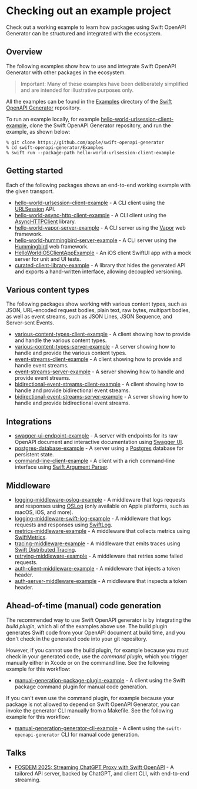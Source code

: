 # Checking out an example project

Check out a working example to learn how packages using Swift OpenAPI Generator can be structured and integrated with the ecosystem.

## Overview

The following examples show how to use and integrate Swift OpenAPI Generator with other packages in the ecosystem.

> Important: Many of these examples have been deliberately simplified and are intended for illustrative purposes only.

All the examples can be found in the [Examples](https://github.com/apple/swift-openapi-generator/tree/main/Examples) directory of the [Swift OpenAPI Generator](https://github.com/apple/swift-openapi-generator) repository.

To run an example locally, for example [hello-world-urlsession-client-example](https://github.com/apple/swift-openapi-generator/tree/main/Examples/hello-world-urlsession-client-example), clone the Swift OpenAPI Generator repository, and run the example, as shown below:

```console
% git clone https://github.com/apple/swift-openapi-generator
% cd swift-openapi-generator/Examples
% swift run --package-path hello-world-urlsession-client-example
```

## Getting started

Each of the following packages shows an end-to-end working example with the given transport.

- [hello-world-urlsession-client-example](https://github.com/apple/swift-openapi-generator/tree/main/Examples/hello-world-urlsession-client-example) - A CLI client using the [URLSession](https://developer.apple.com/documentation/foundation/urlsession) API.
- [hello-world-async-http-client-example](https://github.com/apple/swift-openapi-generator/tree/main/Examples/hello-world-async-http-client-example) - A CLI client using the [AsyncHTTPClient](https://github.com/swift-server/async-http-client) library.
- [hello-world-vapor-server-example](https://github.com/apple/swift-openapi-generator/tree/main/Examples/hello-world-vapor-server-example) - A CLI server using the [Vapor](https://github.com/vapor/vapor) web framework.
- [hello-world-hummingbird-server-example](https://github.com/apple/swift-openapi-generator/tree/main/Examples/hello-world-hummingbird-server-example) - A CLI server using the [Hummingbird](https://github.com/hummingbird-project/hummingbird) web framework.
- [HelloWorldiOSClientAppExample](https://github.com/apple/swift-openapi-generator/tree/main/Examples/HelloWorldiOSClientAppExample) - An iOS client SwiftUI app with a mock server for unit and UI tests.
- [curated-client-library-example](https://github.com/apple/swift-openapi-generator/tree/main/Examples/curated-client-library-example) - A library that hides the generated API and exports a hand-written interface, allowing decoupled versioning.

## Various content types

The following packages show working with various content types, such as JSON, URL-encoded request bodies, plain text, raw bytes, multipart bodies, as well as event streams, such as JSON Lines, JSON Sequence, and Server-sent Events.

- [various-content-types-client-example](https://github.com/apple/swift-openapi-generator/tree/main/Examples/various-content-types-client-example) - A client showing how to provide and handle the various content types.
- [various-content-types-server-example](https://github.com/apple/swift-openapi-generator/tree/main/Examples/various-content-types-server-example) - A server showing how to handle and provide the various content types.
- [event-streams-client-example](https://github.com/apple/swift-openapi-generator/tree/main/Examples/event-streams-client-example) - A client showing how to provide and handle event streams.
- [event-streams-server-example](https://github.com/apple/swift-openapi-generator/tree/main/Examples/event-streams-server-example) - A server showing how to handle and provide event streams.
- [bidirectional-event-streams-client-example](https://github.com/apple/swift-openapi-generator/tree/main/Examples/bidirectional-event-streams-client-example) - A client showing how to handle and provide bidirectional event streams.
- [bidirectional-event-streams-server-example](https://github.com/apple/swift-openapi-generator/tree/main/Examples/bidirectional-event-streams-server-example) - A server showing how to handle and provide bidirectional event streams.

## Integrations

- [swagger-ui-endpoint-example](https://github.com/apple/swift-openapi-generator/tree/main/Examples/swagger-ui-endpoint-example) - A server with endpoints for its raw OpenAPI document and interactive documentation using [Swagger UI](https://github.com/swagger-api/swagger-ui).
- [postgres-database-example](https://github.com/apple/swift-openapi-generator/tree/main/Examples/postgres-database-example) - A server using a [Postgres](https://www.postgresql.org) database for persistent state.
- [command-line-client-example](https://github.com/apple/swift-openapi-generator/tree/main/Examples/command-line-client-example) - A client with a rich command-line interface using [Swift Argument Parser](https://github.com/apple/swift-argument-parser).

## Middleware

- [logging-middleware-oslog-example](https://github.com/apple/swift-openapi-generator/tree/main/Examples/logging-middleware-oslog-example) - A middleware that logs requests and responses using [OSLog](https://developer.apple.com/documentation/os/oslog) (only available on Apple platforms, such as macOS, iOS, and more).
- [logging-middleware-swift-log-example](https://github.com/apple/swift-openapi-generator/tree/main/Examples/logging-middleware-swift-log-example) - A middleware that logs requests and responses using [SwiftLog](https://github.com/apple/swift-log).
- [metrics-middleware-example](https://github.com/apple/swift-openapi-generator/tree/main/Examples/metrics-middleware-example) - A middleware that collects metrics using [SwiftMetrics](https://github.com/apple/swift-metrics).
- [tracing-middleware-example](https://github.com/apple/swift-openapi-generator/tree/main/Examples/tracing-middleware-example) - A middleware that emits traces using [Swift Distributed Tracing](https://github.com/apple/swift-distributed-tracing).
- [retrying-middleware-example](https://github.com/apple/swift-openapi-generator/tree/main/Examples/retrying-middleware-example) - A middleware that retries some failed requests.
- [auth-client-middleware-example](https://github.com/apple/swift-openapi-generator/tree/main/Examples/auth-client-middleware-example) - A middleware that injects a token header.
- [auth-server-middleware-example](https://github.com/apple/swift-openapi-generator/tree/main/Examples/auth-server-middleware-example) - A middleware that inspects a token header.

## Ahead-of-time (manual) code generation

The recommended way to use Swift OpenAPI generator is by integrating the _build plugin_, which all of the examples above use. The build plugin generates Swift code from your OpenAPI document at build time, and you don't check in the generated code into your git repository. 

However, if you cannot use the build plugin, for example because you must check in your generated code, use the _command plugin_, which you trigger manually either in Xcode or on the command line. See the following example for this workflow:

- [manual-generation-package-plugin-example](https://github.com/apple/swift-openapi-generator/tree/main/Examples/manual-generation-package-plugin-example) - A client using the Swift package command plugin for manual code generation.

If you can't even use the command plugin, for example because your package is not allowed to depend on Swift OpenAPI Generator, you can invoke the generator CLI manually from a Makefile. See the following example for this workflow:

- [manual-generation-generator-cli-example](https://github.com/apple/swift-openapi-generator/tree/main/Examples/manual-generation-generator-cli-example) - A client using the `swift-openapi-generator` CLI for manual code generation.

## Talks

- [FOSDEM 2025: Streaming ChatGPT Proxy with Swift OpenAPI](./streaming-chatgpt-proxy) - A tailored API server, backed by ChatGPT, and client CLI, with end-to-end streaming.
